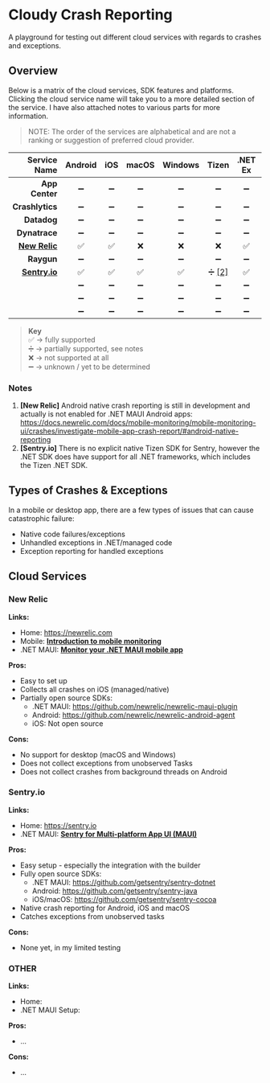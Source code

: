 # Cloudy Crash Reporting

A playground for testing out different cloud services with regards to crashes and exceptions.

## Overview

Below is a matrix of the cloud services, SDK features and platforms. Clicking the cloud service name will take you to a
more detailed section of the service. I have also attached notes to various parts for more information.

> NOTE: The order of the services are alphabetical and are not a ranking or suggestion of preferred cloud provider.

|                Service Name | Android | iOS | macOS | Windows |    Tizen     | .NET Ex |  Native Ex   |
|----------------------------:|:-------:|:---:|:-----:|:-------:|:------------:|:-------:|:------------:|
|              **App Center** |    ➖    |  ➖  |   ➖   |    ➖    |      ➖       |    ➖    |      ➖       |
|             **Crashlytics** |    ➖    |  ➖  |   ➖   |    ➖    |      ➖       |    ➖    |      ➖       |
|                 **Datadog** |    ➖    |  ➖  |   ➖   |    ➖    |      ➖       |    ➖    |      ➖       |
|               **Dynatrace** |    ➖    |  ➖  |   ➖   |    ➖    |      ➖       |    ➖    |      ➖       |
| [**New Relic**](#new-relic) |    ✅    |  ✅  |   ❌   |    ❌    |      ❌       |    ✅    | ➗ [[1]](#n1) |
|                  **Raygun** |    ➖    |  ➖  |   ➖   |    ➖    |      ➖       |    ➖    |      ➖       |
|  [**Sentry.io**](#sentryio) |    ✅    |  ✅  |   ✅   |    ✅    | ➗ [[2]](#n2) |    ✅    |      ✅       |
|                             |    ➖    |  ➖  |   ➖   |    ➖    |      ➖       |    ➖    |      ➖       |
|                             |    ➖    |  ➖  |   ➖   |    ➖    |      ➖       |    ➖    |      ➖       |
|                             |    ➖    |  ➖  |   ➖   |    ➖    |      ➖       |    ➖    |      ➖       |

> **Key**  
> ✅ → fully supported  
> ➗ → partially supported, see notes  
> ❌ → not supported at all  
> ➖ → unknown / yet to be determined  

### Notes

1. <a name="n1"></a> **[New Relic]** Android native crash reporting is still in development and actually is not enabled
   for .NET MAUI Android apps:  
   https://docs.newrelic.com/docs/mobile-monitoring/mobile-monitoring-ui/crashes/investigate-mobile-app-crash-report/#android-native-reporting
2. <a name="n2"></a> **[Sentry.io]** There is no explicit native Tizen SDK for Sentry, however the .NET SDK does have
   support for all .NET frameworks, which includes the Tizen .NET SDK.

## Types of Crashes & Exceptions

In a mobile or desktop app, there are a few types of issues that can cause catastrophic failure:

* Native code failures/exceptions
* Unhandled exceptions in .NET/managed code
* Exception reporting for handled exceptions

## Cloud Services

### New Relic

**Links:**

* Home: https://newrelic.com
* Mobile: [**Introduction to mobile monitoring**](https://docs.newrelic.com/docs/mobile-monitoring/new-relic-mobile/get-started/introduction-mobile-monitoring)
* .NET MAUI: [**Monitor your .NET MAUI mobile app**](https://docs.newrelic.com/docs/mobile-monitoring/new-relic-mobile-maui-dotnet/monitor-your-net-maui-application)

**Pros:**

* Easy to set up
* Collects all crashes on iOS (managed/native)
* Partially open source SDKs:
  * .NET MAUI: https://github.com/newrelic/newrelic-maui-plugin
  * Android: https://github.com/newrelic/newrelic-android-agent 
  * iOS: Not open source

**Cons:**

* No support for desktop (macOS and Windows)
* Does not collect exceptions from unobserved Tasks
* Does not collect crashes from background threads on Android


### Sentry.io

**Links:**

* Home: https://sentry.io
* .NET MAUI: [**Sentry for Multi-platform App UI (MAUI)**](https://docs.sentry.io/platforms/dotnet/guides/maui)

**Pros:**

* Easy setup - especially the integration with the builder
* Fully open source SDKs:
  * .NET MAUI: https://github.com/getsentry/sentry-dotnet
  * Android: https://github.com/getsentry/sentry-java
  * iOS/macOS: https://github.com/getsentry/sentry-cocoa
* Native crash reporting for Android, iOS and macOS
* Catches exceptions from unobserved tasks

**Cons:**

* None yet, in my limited testing


### OTHER

**Links:**

* Home:
* .NET MAUI Setup:

**Pros:**

* ...

**Cons:**

* ...

